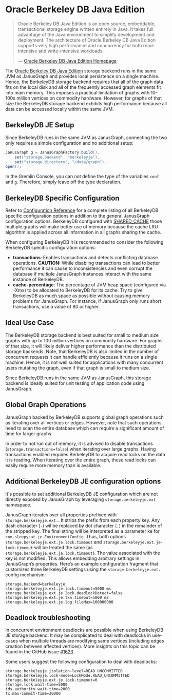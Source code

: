 # Oracle Berkeley DB Java Edition

> Oracle Berkeley DB Java Edition is an open source, embeddable,
> transactional storage engine written entirely in Java. It takes full
> advantage of the Java environment to simplify development and
> deployment. The architecture of Oracle Berkeley DB Java Edition
> supports very high performance and concurrency for both read-intensive
> and write-intensive workloads.
>
> —  [Oracle Berkeley DB Java Edition
> Homepage](http://www.oracle.com/technetwork/database/berkeleydb/overview/index-093405.html)

The [Oracle Berkeley DB Java
Edition](http://www.oracle.com/technetwork/database/berkeleydb/overview/index-093405.html)
storage backend runs in the same JVM as JanusGraph and provides local
persistence on a single machine. Hence, the BerkeleyDB storage backend
requires that all of the graph data fits on the local disk and all of
the frequently accessed graph elements fit into main memory. This
imposes a practical limitation of graphs with 10-100s million vertices
on commodity hardware. However, for graphs of that size the BerkeleyDB
storage backend exhibits high performance because all data can be
accessed locally within the same JVM.

## BerkeleyDB JE Setup

Since BerkeleyDB runs in the same JVM as JanusGraph, connecting the two
only requires a simple configuration and no additional setup:
```java
JanusGraph g = JanusGraphFactory.build().
    set("storage.backend", "berkeleyje").
    set("storage.directory", "/data/graph").
open();
```

In the Gremlin Console, you can not define the type of the variables
`conf` and `g`. Therefore, simply leave off the type declaration.

## BerkeleyDB Specific Configuration

Refer to [Configuration Reference](../configs/configuration-reference.md) for a complete listing of all BerkeleyDB
specific configuration options in addition to the general JanusGraph
configuration options. BerkeleyDB configured with
[SHARED_CACHE](https://docs.oracle.com/cd/E17277_02/html/java/com/sleepycat/je/EnvironmentConfig.html#SHARED_CACHE)
those multiple graphs will make better use of memory because the cache LRU algorithm is applied across all
information in all graphs sharing the cache.

When configuring BerkeleyDB it is recommended to consider the following
BerkeleyDB specific configuration options:

-   **transactions**: Enables transactions and detects conflicting
    database operations. **CAUTION:** While disabling transactions can
    lead to better performance it can cause to inconsistencies and even
    corrupt the database if multiple JanusGraph instances interact with
    the same instance of BerkeleyDB.
-   **cache-percentage**: The percentage of JVM heap space (configured
    via -Xmx) to be allocated to BerkeleyDB for its cache. Try to give
    BerkeleyDB as much space as possible without causing memory problems
    for JanusGraph. For instance, if JanusGraph only runs short
    transactions, use a value of 80 or higher.

## Ideal Use Case

The BerkeleyDB storage backend is best suited for small to medium size
graphs with up to 100 million vertices on commodity hardware. For graphs
of that size, it will likely deliver higher performance than the
distributed storage backends. Note, that BerkeleyDB is also limited in
the number of concurrent requests it can handle efficiently because it
runs on a single machine. Hence, it is not well suited for applications
with many concurrent users mutating the graph, even if that graph is
small to medium size.

Since BerkeleyDB runs in the same JVM as JanusGraph, this storage
backend is ideally suited for unit testing of application code using
JanusGraph.

## Global Graph Operations

JanusGraph backed by BerkeleyDB supports global graph operations such as
iterating over all vertices or edges. However, note that such operations
need to scan the entire database which can require a significant amount
of time for larger graphs.

In order to not run out of memory, it is advised to disable transactions
(`storage.transactions=false`) when iterating over large graphs. Having
transactions enabled requires BerkeleyDB to acquire read locks on the
data it is reading. When iterating over the entire graph, these read
locks can easily require more memory than is available.

## Additional BerkeleyDB JE configuration options

It's possible to set additional BerkeleyDB JE configuration which are not 
directly exposed by JanusGraph by leveraging `storage.berkeleyje.ext` 
namespace. 

JanusGraph iterates over all properties prefixed with
`storage.berkeleyje.ext.`. It strips the prefix from each property key. 
Any dash character (`-`) wil be replaced by dot character (`.`) in the 
remainder of the stripped key. The final string will be interpreted as a parameter 
ke for `com.sleepycat.je.EnvironmentConfig`. 
Thus, both options `storage.berkeleyje.ext.je.lock.timeout` and 
`storage.berkeleyje.ext.je-lock-timeout` will be treated 
the same (as `storage.berkeleyje.ext.je.lock.timeout`). 
The value associated with the key is not modified. 
This allows embedding arbitrary settings in JanusGraph’s properties. Here’s an
example configuration fragment that customizes three BerkeleyDB settings 
using the `storage.berkeleyje.ext.` config mechanism:

```properties
storage.backend=berkeleyje
storage.berkeleyje.ext.je.lock.timeout=5000 ms
storage.berkeleyje.ext.je.lock.deadlockDetect=false
storage.berkeleyje.ext.je.txn.timeout=5000 ms
storage.berkeleyje.ext.je.log.fileMax=100000000
```

## Deadlock troubleshooting

In concurrent environment deadlocks are possible when using BerkeleyDB JE storage 
backend. 
It may be complicated to deal with deadlocks in use-cases when multiple threads are 
modifying same vertices (including edges creation between affected vertices). 
More insights on this topic can be found in the GitHub issue 
[#1623](https://github.com/JanusGraph/janusgraph/issues/1623).

Some users suggest the following configuration to deal with deadlocks:
```properties
storage.berkeleyje.isolation-level=READ_UNCOMMITTED
storage.berkeleyje.lock-mode=LockMode.READ_UNCOMMITTED
storage.berkeleyje.ext.je.lock.timeout=0
storage.lock.wait-time=5000
ids.authority.wait-time=2000
tx.max-commit-time=30000
```
